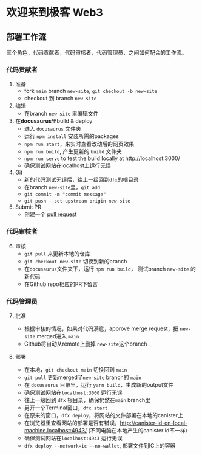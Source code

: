 # 欢迎来到极客 Web3

## 部署工作流

三个角色，代码贡献者，代码审核者，代码管理员，之间如何配合的工作流。

### 代码贡献者

1. 准备
    - fork `main` branch `new-site`, `git checkout -b new-site` 
    - checkout 到 branch `new-site` 
2. 编辑
    - 在branch `new-site` 里编辑文件
3. 在**docusaurus**里build & deploy
    - 进入 `docusaurus` 文件夹
    - 运行 `npm install` 安装所需的packages
    - `npm run start`，来实时查看改动后的网页效果
    - `npm run build`, 产生更新的 `build` 文件夹
    - `npm run serve` to test the build locally at http://localhost:3000/
    - 确保测试网站在localhost上运行无误
4. Git
    - 新的代码测试无误后，往上一级回到`dfx`的根目录
    - 在branch `new-site`里，`git add .`
    - `git commit -m "commit message"`
    - `git push --set-upstream origin new-site`
5. Submit PR
    - 创建一个 [pull request](https://github.com/ic123-xyz/ic123/pulls) 

### 代码审核者

6. 审核
    - `git pull` 来更新本地的仓库
    - `git checkout new-site` 切换到新的branch
    - 在`docusaurus`文件夹下，运行 `npm run build`， 测试branch `new-site` 的新代码
    - 在Github repo相应的PR下留言

### 代码管理员

7.  批准
    - 根据审核的情况，如果对代码满意，approve merge request，把 `new-site` merged进入 `main`
    - Github将自动从remote上删掉 `new-site`这个branch

8.  部署
    - 在本地，`git checkout main` 切换回到 `main`
    - `git pull` 更新merged了`new-site` branch的 `main`
    - 在 `docusaurus` 目录里，运行 `yarn build`，生成新的output文件
    - 确保测试网站在`localhost:3000` 运行无误
    - 往上一级回到 `dfx` 根目录，确保仍然在`main` branch里
    - 另开一个Terminal窗口，`dfx start`
    - 在原来的窗口，`dfx deploy`，将网站的文件部署在本地的canister上
    - 在浏览器里查看网站的部署是否有错误，http://canister-id-on-local-machine.localhost:4943/ (不同电脑在本地产生的canister id不一样)
    - 确保测试网站在`localhost:4943` 运行无误
    - `dfx deploy --network=ic --no-wallet`, 部署文件到IC上的容器
